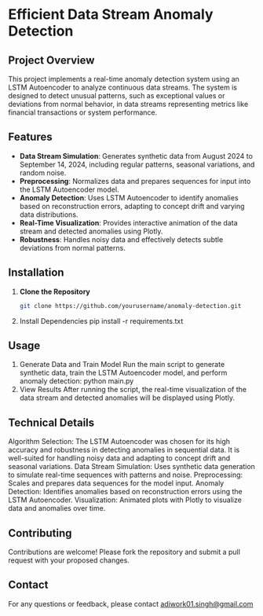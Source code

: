 # Efficient Data Stream Anomaly Detection

## Project Overview

This project implements a real-time anomaly detection system using an LSTM Autoencoder to analyze continuous data streams. The system is designed to detect unusual patterns, such as exceptional values or deviations from normal behavior, in data streams representing metrics like financial transactions or system performance.

## Features

- **Data Stream Simulation**: Generates synthetic data from August 2024 to September 14, 2024, including regular patterns, seasonal variations, and random noise.
- **Preprocessing**: Normalizes data and prepares sequences for input into the LSTM Autoencoder model.
- **Anomaly Detection**: Uses LSTM Autoencoder to identify anomalies based on reconstruction errors, adapting to concept drift and varying data distributions.
- **Real-Time Visualization**: Provides interactive animation of the data stream and detected anomalies using Plotly.
- **Robustness**: Handles noisy data and effectively detects subtle deviations from normal patterns.

## Installation

1. **Clone the Repository**

   ```bash
   git clone https://github.com/yourusername/anomaly-detection.git
   
2.  Install Dependencies
    pip install -r requirements.txt
   
## Usage
1. Generate Data and Train Model
   Run the main script to generate synthetic data, train the LSTM Autoencoder model, and perform anomaly detection:
   python main.py
2. View Results
   After running the script, the real-time visualization of the data stream and detected anomalies will be displayed using Plotly.

## Technical Details

Algorithm Selection: The LSTM Autoencoder was chosen for its high accuracy and robustness in detecting anomalies in sequential data. It is well-suited for handling noisy data and adapting to concept drift and seasonal variations.
Data Stream Simulation: Uses synthetic data generation to simulate real-time sequences with patterns and noise.
Preprocessing: Scales and prepares data sequences for the model input.
Anomaly Detection: Identifies anomalies based on reconstruction errors using the LSTM Autoencoder.
Visualization: Animated plots with Plotly to visualize data and anomalies over time.

## Contributing
Contributions are welcome! Please fork the repository and submit a pull request with your proposed changes.

## Contact
For any questions or feedback, please contact adiwork01.singh@gmail.com








